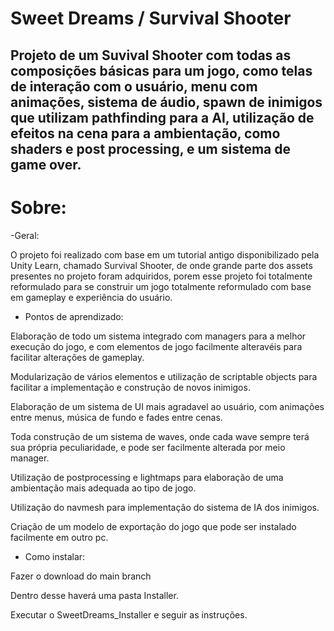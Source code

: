 # Sweet Dreams / Survival Shooter

## Projeto de um Suvival Shooter com todas as composições básicas para um jogo, como telas de interação com o usuário, menu com animações, sistema de áudio, spawn de inimigos que utilizam pathfinding para a AI, utilização de efeitos na cena para a ambientação, como shaders e post processing, e um sistema de game over.

Sobre:
==========================
-Geral:

O projeto foi realizado com base em um tutorial antigo disponibilizado pela Unity Learn, chamado Survival Shooter, de onde grande parte dos assets presentes no projeto foram adquiridos, porem esse projeto foi totalmente reformulado para se construir um jogo totalmente reformulado com base em gameplay e experiência do usuário.

- Pontos de aprendizado:

Elaboração de todo um sistema integrado com managers para a melhor execução do jogo, e com elementos de jogo facilmente alteravéis para facilitar alterações de gameplay.

Modularização de vários elementos e utilização de scriptable objects para facilitar a implementação e construção de novos inimigos.

Elaboração de um sistema de UI mais agradavel ao usuário, com animações entre menus, música de fundo e fades entre cenas.

Toda construção de um sistema de waves, onde cada wave sempre terá sua própria peculiaridade, e pode ser facilmente alterada por meio manager.

Utilização de postprocessing e lightmaps para elaboração de uma ambientação mais adequada ao tipo de jogo.

Utilização do navmesh para implementação do sistema de IA dos inimigos.

Criação de um modelo de exportação do jogo que pode ser instalado facilmente em outro pc.

- Como instalar:

Fazer o download do main branch

Dentro desse haverá uma pasta Installer.

Executar o SweetDreams_Installer e seguir as instruções.


